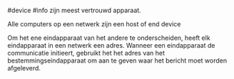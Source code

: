 
#device #info 
zijn meest vertrouwd apparaat. 

Alle computers op een netwerk zijn een host of end device

Om het ene eindapparaat van het andere te onderscheiden, heeft elk eindapparaat in een netwerk een adres. Wanneer een eindapparaat de communicatie initieert, gebruikt het het adres van het bestemmingseindapparaat om aan te geven waar het bericht moet worden afgeleverd.
